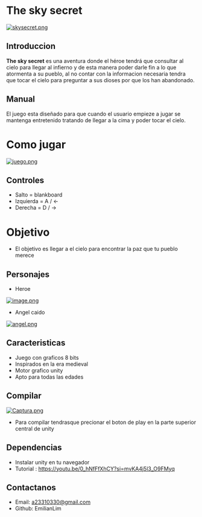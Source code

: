 # The sky secret
[![skysecret.png](https://i.postimg.cc/0NFZ1gvq/skysecret.png)](https://postimg.cc/jW6yyFC8)
## Introduccion 
**The sky secret** es una aventura donde el héroe tendrá que consultar al cielo para llegar al infierno y de esta manera poder darle fin a lo que atormenta a su pueblo, al no contar con la informacion necesaria tendra que tocar el cielo para preguntar a sus dioses por que los han abandonado.

## Manual
El juego esta diseñado para que cuando el usuario empieze a jugar se mantenga entretenido tratando de llegar a la cima y poder tocar el cielo.

# Como jugar
[![juego.png](https://i.postimg.cc/T34zgCLw/juego.png)](https://postimg.cc/nXqStK1b)
## Controles
- Salto = blankboard
- Izquierda = A / <-
- Derecha = D / -> 
# Objetivo
- El objetivo es llegar a el cielo para encontrar la paz que tu pueblo merece
## Personajes
- Heroe
  
[![image.png](https://i.postimg.cc/xj7w7sTS/image.png)](https://postimg.cc/vDr2xtVP)
- Angel caido

[![angel.png](https://i.postimg.cc/0jBKGTpj/angel.png)](https://postimg.cc/Pv1qTFVn)
## Caracteristicas
- Juego con graficos 8 bits
- Inspirados en la era medieval
- Motor grafico unity
- Apto para todas las edades
## Compilar
[![Captura.png](https://i.postimg.cc/XJNGyfrs/Captura.png)](https://postimg.cc/3y6JsDCG)
- Para compilar tendrasque precionar el boton de play en la parte superior central de unity
## Dependencias
- Instalar unity en tu navegador
- Tutorial : https://youtu.be/0_hNfFfXhCY?si=mvKA4j5l3_O9FMyq
## Contactanos 
- Email: a23310330@gmail.com
- Github: EmilianLim
